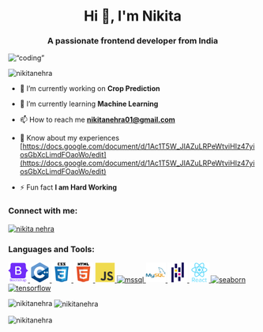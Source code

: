 <h1 align="center">Hi 👋, I'm Nikita</h1>
<h3 align="center">A passionate frontend developer from India</h3>

<img align=“right” alt=“coding” width=“400” src=https://www.codingthai.com/wp-content/uploads/2024/05/68747470733a2f2f6d69726f2e6d656469756d2e636f6d2f6d61782f313336302f302a37513379765349765f7430696f4a2d5a2e676966.gif”>

<p align="left"> <img src="https://komarev.com/ghpvc/?username=nikitanehra&label=Profile%20views&color=0e75b6&style=flat" alt="nikitanehra" /> </p>

- 🔭 I’m currently working on **Crop Prediction**

- 🌱 I’m currently learning **Machine Learning**

- 📫 How to reach me **nikitanehra01@gmail.com**

- 📄 Know about my experiences [https://docs.google.com/document/d/1Ac1T5W_JIAZuLRPeWtviHIz47yiosGbXcLimdFOaoWo/edit](https://docs.google.com/document/d/1Ac1T5W_JIAZuLRPeWtviHIz47yiosGbXcLimdFOaoWo/edit)

- ⚡ Fun fact **I am Hard Working**

<h3 align="left">Connect with me:</h3>
<p align="left">
<a href="https://linkedin.com/in/nikita nehra" target="blank"><img align="center" src="https://raw.githubusercontent.com/rahuldkjain/github-profile-readme-generator/master/src/images/icons/Social/linked-in-alt.svg" alt="nikita nehra" height="30" width="40" /></a>
</p>

<h3 align="left">Languages and Tools:</h3>
<p align="left"> <a href="https://getbootstrap.com" target="_blank" rel="noreferrer"> <img src="https://raw.githubusercontent.com/devicons/devicon/master/icons/bootstrap/bootstrap-plain-wordmark.svg" alt="bootstrap" width="40" height="40"/> </a> <a href="https://www.w3schools.com/cpp/" target="_blank" rel="noreferrer"> <img src="https://raw.githubusercontent.com/devicons/devicon/master/icons/cplusplus/cplusplus-original.svg" alt="cplusplus" width="40" height="40"/> </a> <a href="https://www.w3schools.com/css/" target="_blank" rel="noreferrer"> <img src="https://raw.githubusercontent.com/devicons/devicon/master/icons/css3/css3-original-wordmark.svg" alt="css3" width="40" height="40"/> </a> <a href="https://www.w3.org/html/" target="_blank" rel="noreferrer"> <img src="https://raw.githubusercontent.com/devicons/devicon/master/icons/html5/html5-original-wordmark.svg" alt="html5" width="40" height="40"/> </a> <a href="https://developer.mozilla.org/en-US/docs/Web/JavaScript" target="_blank" rel="noreferrer"> <img src="https://raw.githubusercontent.com/devicons/devicon/master/icons/javascript/javascript-original.svg" alt="javascript" width="40" height="40"/> </a> <a href="https://www.microsoft.com/en-us/sql-server" target="_blank" rel="noreferrer"> <img src="https://www.svgrepo.com/show/303229/microsoft-sql-server-logo.svg" alt="mssql" width="40" height="40"/> </a> <a href="https://www.mysql.com/" target="_blank" rel="noreferrer"> <img src="https://raw.githubusercontent.com/devicons/devicon/master/icons/mysql/mysql-original-wordmark.svg" alt="mysql" width="40" height="40"/> </a> <a href="https://pandas.pydata.org/" target="_blank" rel="noreferrer"> <img src="https://raw.githubusercontent.com/devicons/devicon/2ae2a900d2f041da66e950e4d48052658d850630/icons/pandas/pandas-original.svg" alt="pandas" width="40" height="40"/> </a> <a href="https://reactjs.org/" target="_blank" rel="noreferrer"> <img src="https://raw.githubusercontent.com/devicons/devicon/master/icons/react/react-original-wordmark.svg" alt="react" width="40" height="40"/> </a> <a href="https://seaborn.pydata.org/" target="_blank" rel="noreferrer"> <img src="https://seaborn.pydata.org/_images/logo-mark-lightbg.svg" alt="seaborn" width="40" height="40"/> </a> <a href="https://www.tensorflow.org" target="_blank" rel="noreferrer"> <img src="https://www.vectorlogo.zone/logos/tensorflow/tensorflow-icon.svg" alt="tensorflow" width="40" height="40"/> </a> </p>

<p><img align="left" src="https://github-readme-stats.vercel.app/api/top-langs?username=nikitanehra&show_icons=true&locale=en&layout=compact" alt="nikitanehra" /></p>

<p>&nbsp;<img align="center" src="https://github-readme-stats.vercel.app/api?username=nikitanehra&show_icons=true&locale=en" alt="nikitanehra" /></p>

<p><img align="center" src="https://github-readme-streak-stats.herokuapp.com/?user=nikitanehra&" alt="nikitanehra" /></p>
